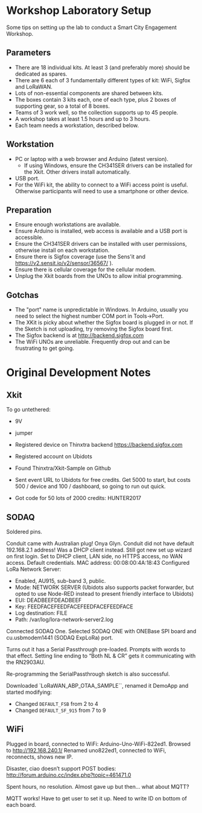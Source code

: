 Workshop Laboratory Setup
=========================

Some tips on setting up the lab to conduct a Smart City Engagement Workshop.


Parameters
----------

- There are 18 individual kits. At least 3 (and preferably more) should be dedicated as spares.
- There are 6 each of 3 fundamentally different types of kit: WiFi, Sigfox and LoRaWAN.
- Lots of non-essential components are shared between kits.
- The boxes contain 3 kits each, one of each type, plus 2 boxes of supporting gear, so a total of 8 boxes.
- Teams of 3 work well, so the collection supports up to 45 people.
- A workshop takes at least 1.5 hours and up to 3 hours.
- Each team needs a workstation, described below.


Workstation
-----------

- PC or laptop with a web browser and Arduino (latest version).
  - If using Windows, ensure the CH341SER drivers can be installed for the Xkit. Other drivers install automatically.
- USB port.
- For the WiFi kit, the ability to connect to a WiFi access point is useful. Otherwise participants will need to use a smartphone or other device.


Preparation
-----------

- Ensure enough workstations are available.
- Ensure Arduino is installed, web access is available and a USB port is accessible.
- Ensure the CH341SER drivers can be installed with user permissions, otherwise install on each workstation.
- Ensure there is Sigfox coverage (use the Sens'it and https://v2.sensit.io/v2/sensor/36567/ ).
- Ensure there is cellular coverage for the cellular modem.
- Unplug the Xkit boards from the UNOs to allow initial programming.


Gotchas
-------

- The "port" name is unpredictable in Windows. In Arduino, usually you need to select the highest number COM port in Tools->Port.
- The XKit is picky about whether the Sigfox board is plugged in or not. If the Sketch is not uploading, try removing the Sigfox board first.
- The Sigfox backend is at http://backend.sigfox.com
- The WiFi UNOs are unreliable. Frequently drop out and can be frustrating to get going.



Original Development Notes
==========================

Xkit
----

To go untethered:
- 9V
- jumper

- Registered device on Thinxtra backend https://backend.sigfox.com
- Registered account on Ubidots
- Found Thinxtra/Xkit-Sample on Github
- Sent event URL to Ubidots for free credits. Get 5000 to start, but costs 500 / device and 100 / dashboard, so going to run out quick.
- Got code for 50 lots of 2000 credits: HUNTER2017


SODAQ
-----

Soldered pins.

Conduit came with Australian plug! Onya Glyn.
Conduit did not have default 192.168.2.1 address! Was a DHCP client instead.
Still got new set up wizard on first login.
Set to DHCP client, LAN side, no HTTPS access, no WAN access.
Default credentials.
MAC address: 00:08:00:4A:18:43
Configured LoRa Network Server:
- Enabled, AU915, sub-band 3, public.
- Mode: NETWORK SERVER (Ubidots also supports packet forwarder, but opted to use Node-RED instead to present friendly interface to Ubidots)
- EUI: DEADBEEFDEADBEEF
- Key: FEEDFACEFEEDFACEFEEDFACEFEEDFACE
- Log destination: FILE
- Path: /var/log/lora-network-server2.log
 
Connected SODAQ One. Selected SODAQ ONE with ONEBase SPI board and cu.usbmodem1441 (SODAQ ExpLoRa) port.

Turns out it has a Serial Passthrough pre-loaded. Prompts with words to that effect. Setting line ending to “Both NL & CR” gets it communicating with the RN2903AU.

Re-programming the SerialPassthrough sketch is also successful.

Downloaded `LoRaWAN_ABP_OTAA_SAMPLE``, renamed it DemoApp and started modifying:

- Changed `DEFAULT_FSB` from 2 to 4
- Changed `DEFAULT_SF_915` from 7 to 9


WiFi
----

Plugged in board, connected to WiFi: Arduino-Uno-WiFi-822ed1.
Browsed to http://192.168.240.1/
Renamed uno822ed1, connected to WiFi, reconnects, shows new IP.

Disaster, ciao doesn’t support POST bodies: http://forum.arduino.cc/index.php?topic=461471.0

Spent hours, no resolution. Almost gave up but then… what about MQTT?

MQTT works! Have to get user to set it up. Need to write ID on bottom of each board.
